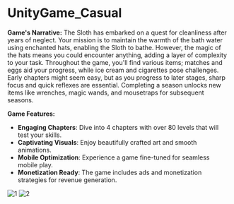 # UnityGame_Casual

**Game's Narrative:**
The Sloth has embarked on a quest for cleanliness after years of neglect. Your mission is to maintain the warmth of the bath water using enchanted hats, enabling the Sloth to bathe. However, the magic of the hats means you could encounter anything, adding a layer of complexity to your task. Throughout the game, you'll find various items; matches and eggs aid your progress, while ice cream and cigarettes pose challenges. Early chapters might seem easy, but as you progress to later stages, sharp focus and quick reflexes are essential. Completing a season unlocks new items like wrenches, magic wands, and mousetraps for subsequent seasons.

**Game Features:**
- **Engaging Chapters**: Dive into 4 chapters with over 80 levels that will test your skills.
- **Captivating Visuals**: Enjoy beautifully crafted art and smooth animations.
- **Mobile Optimization**: Experience a game fine-tuned for seamless mobile play.
- **Monetization Ready**: The game includes ads and monetization strategies for revenue generation.

![1](https://github.com/farhadm-dev/UnityGame_Casual/assets/170627616/11ad1714-f57b-4c2c-a45d-c6ce32eae245)
![2](https://github.com/farhadm-dev/UnityGame_Casual/assets/170627616/5e927377-5ebb-42c8-bca3-a199128939c6)

